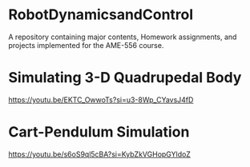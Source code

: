 # RobotDynamicsandControl
A repository containing major contents, Homework assignments, and projects implemented for the AME-556 course.

# Simulating 3-D Quadrupedal Body
https://youtu.be/EKTC_OwwoTs?si=u3-8Wp_CYavsJ4fD

# Cart-Pendulum Simulation
https://youtu.be/s6oS9ql5cBA?si=KybZkVGHopGYldoZ
